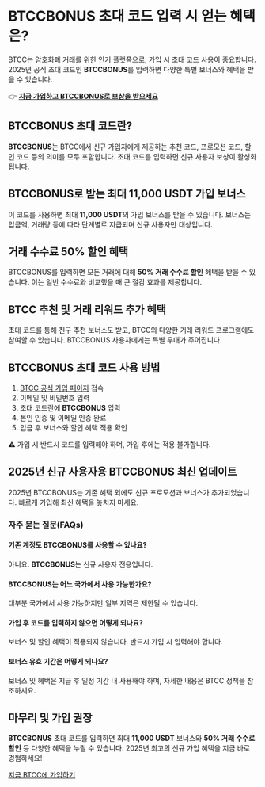 
<h1>BTCCBONUS 초대 코드 입력 시 얻는 혜택은?</h1>
<p>BTCC는 암호화폐 거래를 위한 인기 플랫폼으로, 가입 시 초대 코드 사용이 중요합니다. 2025년 공식 초대 코드인 <strong>BTCCBONUS</strong>를 입력하면 다양한 특별 보너스와 혜택을 받을 수 있습니다.</p>
<p>👉 <a href="https://www.btcc.com/en-US/register?inviteCode=BTCCBONUS&utm_source=kol&kol_link=9303" target="_blank"><strong>지금 가입하고 BTCCBONUS로 보상을 받으세요</strong></a></p>
<img src="https://images.mirror-media.xyz/publication-images/LbvA6LHo4pm55z_KP9L_T.png?height=960&amp;width=1920" decoding="async" data-nimg="fill" class="css-xah9so" style="position: absolute; inset: 0px; box-sizing: border-box; padding: 0px; border: none; margin: auto; display: block; width: 0px; height: 0px; min-width: 100%; max-width: 100%; min-height: 100%; max-height: 100%;">
<h2>BTCCBONUS 초대 코드란?</h2>
<p><strong>BTCCBONUS</strong>는 BTCC에서 신규 가입자에게 제공하는 추천 코드, 프로모션 코드, 할인 코드 등의 의미를 모두 포함합니다. 초대 코드를 입력하면 신규 사용자 보상이 활성화됩니다.</p>
<h2>BTCCBONUS로 받는 최대 11,000 USDT 가입 보너스</h2>
<p>이 코드를 사용하면 최대 <strong>11,000 USDT</strong>의 가입 보너스를 받을 수 있습니다. 보너스는 입금액, 거래량 등에 따라 단계별로 지급되며 신규 사용자만 대상입니다.</p>
<h2>거래 수수료 50% 할인 혜택</h2>
<p>BTCCBONUS를 입력하면 모든 거래에 대해 <strong>50% 거래 수수료 할인</strong> 혜택을 받을 수 있습니다. 이는 일반 수수료와 비교했을 때 큰 절감 효과를 제공합니다.</p>
<h2>BTCC 추천 및 거래 리워드 추가 혜택</h2>
<p>초대 코드를 통해 친구 추천 보너스도 받고, BTCC의 다양한 거래 리워드 프로그램에도 참여할 수 있습니다. BTCCBONUS 사용자에게는 특별 우대가 주어집니다.</p>
<h2>BTCCBONUS 초대 코드 사용 방법</h2>
<ol>
<li><a href="https://www.btcc.com/en-US/register?inviteCode=BTCCBONUS&utm_source=kol&kol_link=9303" target="_blank">BTCC 공식 가입 페이지</a> 접속</li>
<li>이메일 및 비밀번호 입력</li>
<li>초대 코드란에 <strong>BTCCBONUS</strong> 입력</li>
<li>본인 인증 및 이메일 인증 완료</li>
<li>입금 후 보너스와 할인 혜택 적용 확인</li>
</ol>
<p>⚠️ 가입 시 반드시 코드를 입력해야 하며, 가입 후에는 적용 불가합니다.</p>
<h2>2025년 신규 사용자용 BTCCBONUS 최신 업데이트</h2>
<p>2025년 BTCCBONUS는 기존 혜택 외에도 신규 프로모션과 보너스가 추가되었습니다. 빠르게 가입해 최신 혜택을 놓치지 마세요.</p>
<h3>자주 묻는 질문(FAQs)</h3>
<h4>기존 계정도 BTCCBONUS를 사용할 수 있나요?</h4>
<p>아니요. <strong>BTCCBONUS</strong>는 신규 사용자 전용입니다.</p>
<h4>BTCCBONUS는 어느 국가에서 사용 가능한가요?</h4>
<p>대부분 국가에서 사용 가능하지만 일부 지역은 제한될 수 있습니다.</p>
<h4>가입 후 코드를 입력하지 않으면 어떻게 되나요?</h4>
<p>보너스 및 할인 혜택이 적용되지 않습니다. 반드시 가입 시 입력해야 합니다.</p>
<h4>보너스 유효 기간은 어떻게 되나요?</h4>
<p>보너스 및 혜택은 지급 후 일정 기간 내 사용해야 하며, 자세한 내용은 BTCC 정책을 참조하세요.</p>
<h2>마무리 및 가입 권장</h2>
<p><strong>BTCCBONUS</strong> 초대 코드를 입력하면 최대 <strong>11,000 USDT</strong> 보너스와 <strong>50% 거래 수수료 할인</strong> 등 다양한 혜택을 누릴 수 있습니다. 2025년 최고의 신규 가입 혜택을 지금 바로 경험하세요!</p>
<p><a href="https://www.btcc.com/en-US/register?inviteCode=BTCCBONUS&utm_source=kol&kol_link=9303" target="_blank">지금 BTCC에 가입하기</a></p>
</body>
</html>
